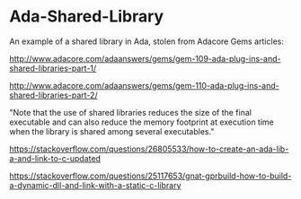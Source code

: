 # Ada-Shared-Library
An example of a shared library in Ada, stolen from Adacore Gems articles:

http://www.adacore.com/adaanswers/gems/gem-109-ada-plug-ins-and-shared-libraries-part-1/

http://www.adacore.com/adaanswers/gems/gem-110-ada-plug-ins-and-shared-libraries-part-2/

"Note that the use of shared libraries reduces the size of the final executable and can also reduce the memory footprint at execution time when the library is shared among several executables."

https://stackoverflow.com/questions/26805533/how-to-create-an-ada-lib-a-and-link-to-c-updated

https://stackoverflow.com/questions/25117653/gnat-gprbuild-how-to-build-a-dynamic-dll-and-link-with-a-static-c-library
